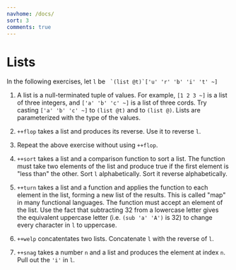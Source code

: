```yaml
---
navhome: /docs/
sort: 3
comments: true
---
```


# Lists

In the following exercises, let `l` be `` `(list @t)`['u' 'r' 'b'
'i' 't' ~]``

1.  A list is a null-terminated tuple of values.  For example,
    `[1 2 3 ~]` is a list of three integers, and
    `['a' 'b' 'c' ~]` is a list of three cords.  Try casting
    `['a' 'b' 'c' ~]` to `(list @t)` and to `(list @)`.  Lists
    are parameterized with the type of the values.

1.  `++flop` takes a list and produces its reverse.  Use it to
    reverse `l`.

1.  Repeat the above exercise without using `++flop`.

1.  `++sort` takes a list and a comparison function to sort a
    list.  The function must take two elements of the list and
    produce true if the first element is "less than" the other.
    Sort `l` alphabetically.  Sort it reverse alphabetically.

1.  `++turn` takes a list and a function and applies the function
    to each element in the list, forming a new list of the
    results.  This is called "map" in many functional languages.
    The function must accept an element of the list.  Use the
    fact that subtracting 32 from a lowercase letter gives the
    equivalent uppercase letter (i.e. `(sub 'a' 'A')` is 32) to
    change every character in `l` to uppercase.

1.  `++welp` concatentates two lists.  Concatenate `l` with the
    reverse of `l`.

1.  `++snag` takes a number `n` and a list and produces the
    element at index `n`.  Pull out the `'i'` in `l`.
